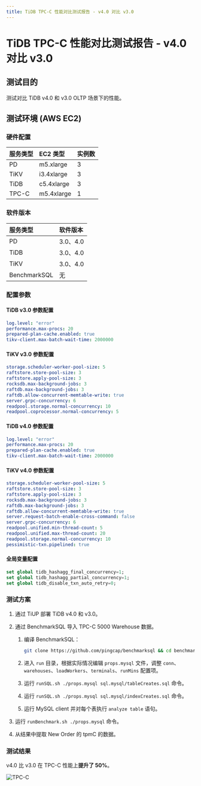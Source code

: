 ```yaml
---
title: TiDB TPC-C 性能对比测试报告 - v4.0 对比 v3.0
---
```


# TiDB TPC-C 性能对比测试报告 - v4.0 对比 v3.0

## 测试目的

测试对比 TiDB v4.0 和 v3.0 OLTP 场景下的性能。

## 测试环境 (AWS EC2)

### 硬件配置

| 服务类型   | EC2 类型   |    实例数  |
|:----------|:----------|:----------|
| PD        | m5.xlarge |     3     |
| TiKV      | i3.4xlarge|     3     |
| TiDB      | c5.4xlarge|     3     |
| TPC-C  | m5.4xlarge|     1     |

### 软件版本

| 服务类型   | 软件版本    |
|:----------|:-----------|
| PD        | 3.0、4.0   |
| TiDB      | 3.0、4.0   |
| TiKV      | 3.0、4.0   |
| BenchmarkSQL  | 无     |

### 配置参数

#### TiDB v3.0 参数配置


```yaml
log.level: "error"
performance.max-procs: 20
prepared-plan-cache.enabled: true
tikv-client.max-batch-wait-time: 2000000
```

#### TiKV v3.0 参数配置


```yaml
storage.scheduler-worker-pool-size: 5
raftstore.store-pool-size: 3
raftstore.apply-pool-size: 3
rocksdb.max-background-jobs: 3
raftdb.max-background-jobs: 3
raftdb.allow-concurrent-memtable-write: true
server.grpc-concurrency: 6
readpool.storage.normal-concurrency: 10
readpool.coprocessor.normal-concurrency: 5
```

#### TiDB v4.0 参数配置


```yaml
log.level: "error"
performance.max-procs: 20
prepared-plan-cache.enabled: true
tikv-client.max-batch-wait-time: 2000000
```

#### TiKV v4.0 参数配置


```yaml
storage.scheduler-worker-pool-size: 5
raftstore.store-pool-size: 3
raftstore.apply-pool-size: 3
rocksdb.max-background-jobs: 3
raftdb.max-background-jobs: 3
raftdb.allow-concurrent-memtable-write: true
server.request-batch-enable-cross-command: false
server.grpc-concurrency: 6
readpool.unified.min-thread-count: 5
readpool.unified.max-thread-count: 20
readpool.storage.normal-concurrency: 10
pessimistic-txn.pipelined: true
```

#### 全局变量配置


```sql
set global tidb_hashagg_final_concurrency=1;
set global tidb_hashagg_partial_concurrency=1;
set global tidb_disable_txn_auto_retry=0;
```

### 测试方案

1. 通过 TiUP 部署 TiDB v4.0 和 v3.0。

2. 通过 BenchmarkSQL 导入 TPC-C 5000 Warehouse 数据。

    1. 编译 BenchmarkSQL：

        
        ```bash
        git clone https://github.com/pingcap/benchmarksql && cd benchmarksql && ant
        ```

    2. 进入 `run` 目录，根据实际情况编辑 `props.mysql` 文件，调整 `conn`、`warehouses`、`loadWorkers`、`terminals`、`runMins` 配置项。

    3. 运行 `runSQL.sh ./props.mysql sql.mysql/tableCreates.sql` 命令。

    4. 运行 `runSQL.sh ./props.mysql sql.mysql/indexCreates.sql` 命令。

    5. 运行 MySQL client 并对每个表执行 `analyze table` 语句。

3. 运行 `runBenchmark.sh ./props.mysql` 命令。

4. 从结果中提取 New Order 的 tpmC 的数据。

### 测试结果

v4.0 比 v3.0 在 TPC-C 性能上**提升了 50%**。

![TPC-C](https://download.pingcap.com/images/docs-cn/tpcc_v4vsv3.png)
